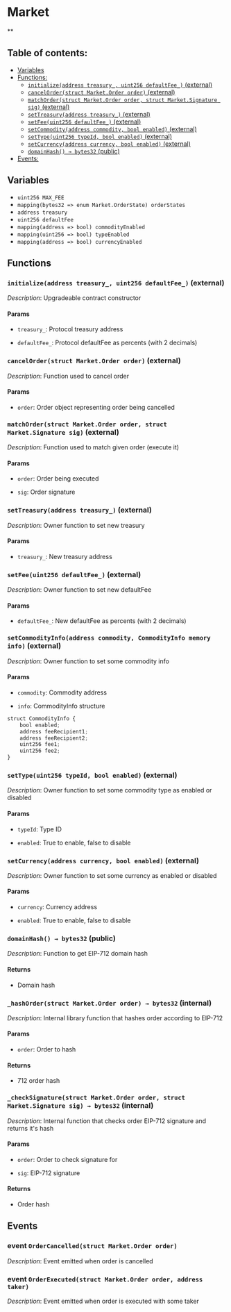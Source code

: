 # Market

\*\*

## Table of contents:

-   [Variables](#variables)
-   [Functions:](#functions)
    -   [`initialize(address treasury_, uint256 defaultFee_)` (external) ](#market-initialize-address-uint256-)
    -   [`cancelOrder(struct Market.Order order)` (external) ](#market-cancelorder-struct-market-order-)
    -   [`matchOrder(struct Market.Order order, struct Market.Signature sig)` (external) ](#market-matchorder-struct-market-order-struct-market-signature-)
    -   [`setTreasury(address treasury_)` (external) ](#market-settreasury-address-)
    -   [`setFee(uint256 defaultFee_)` (external) ](#market-setdefaultFee-uint256-)
    -   [`setCommodity(address commodity, bool enabled)` (external) ](#market-setcommodity-address-bool-)
    -   [`setType(uint256 typeId, bool enabled)` (external) ](#market-settype-uint256-bool-)
    -   [`setCurrency(address currency, bool enabled)` (external) ](#market-setcurrency-address-bool-)
    -   [`domainHash() → bytes32` (public) ](#market-domainhash--)
-   [Events:](#events)

## Variables <a name="variables"></a>

-   `uint256 MAX_FEE`
-   `mapping(bytes32 => enum Market.OrderState) orderStates`
-   `address treasury`
-   `uint256 defaultFee`
-   `mapping(address => bool) commodityEnabled`
-   `mapping(uint256 => bool) typeEnabled`
-   `mapping(address => bool) currencyEnabled`

## Functions <a name="functions"></a>

### `initialize(address treasury_, uint256 defaultFee_)` (external) <a name="market-initialize-address-uint256-"></a>

_Description_: Upgradeable contract constructor

#### Params

-   `treasury_`: Protocol treasury address

-   `defaultFee_`: Protocol defaultFee as percents (with 2 decimals)

### `cancelOrder(struct Market.Order order)` (external) <a name="market-cancelorder-struct-market-order-"></a>

_Description_: Function used to cancel order

#### Params

-   `order`: Order object representing order being cancelled

### `matchOrder(struct Market.Order order, struct Market.Signature sig)` (external) <a name="market-matchorder-struct-market-order-struct-market-signature-"></a>

_Description_: Function used to match given order (execute it)

#### Params

-   `order`: Order being executed

-   `sig`: Order signature

### `setTreasury(address treasury_)` (external) <a name="market-settreasury-address-"></a>

_Description_: Owner function to set new treasury

#### Params

-   `treasury_`: New treasury address

### `setFee(uint256 defaultFee_)` (external) <a name="market-setdefaultFee-uint256-"></a>

_Description_: Owner function to set new defaultFee

#### Params

-   `defaultFee_`: New defaultFee as percents (with 2 decimals)

### `setCommodityInfo(address commodity, CommodityInfo memory info)` (external) <a name="market-setcommodity-address-bool-"></a>

_Description_: Owner function to set some commodity info

#### Params

-   `commodity`: Commodity address

-   `info`: CommodityInfo structure

```jsx
struct CommodityInfo {
    bool enabled;
    address feeRecipient1;
    address feeRecipient2;
    uint256 fee1;
    uint256 fee2;
}
```

### `setType(uint256 typeId, bool enabled)` (external) <a name="market-settype-uint256-bool-"></a>

_Description_: Owner function to set some commodity type as enabled or disabled

#### Params

-   `typeId`: Type ID

-   `enabled`: True to enable, false to disable

### `setCurrency(address currency, bool enabled)` (external) <a name="market-setcurrency-address-bool-"></a>

_Description_: Owner function to set some currency as enabled or disabled

#### Params

-   `currency`: Currency address

-   `enabled`: True to enable, false to disable

### `domainHash() → bytes32` (public) <a name="market-domainhash--"></a>

_Description_: Function to get EIP-712 domain hash

#### Returns

-   Domain hash

### `_hashOrder(struct Market.Order order) → bytes32` (internal) <a name="market-_hashorder-struct-market-order-"></a>

_Description_: Internal library function that hashes order according to EIP-712

#### Params

-   `order`: Order to hash

#### Returns

-   712 order hash

### `_checkSignature(struct Market.Order order, struct Market.Signature sig) → bytes32` (internal) <a name="market-_checksignature-struct-market-order-struct-market-signature-"></a>

_Description_: Internal function that checks order EIP-712 signature and returns it's hash

#### Params

-   `order`: Order to check signature for

-   `sig`: EIP-712 signature

#### Returns

-   Order hash

## Events <a name="events"></a>

### event `OrderCancelled(struct Market.Order order)` <a name="market-ordercancelled-struct-market-order-"></a>

_Description_: Event emitted when order is cancelled

### event `OrderExecuted(struct Market.Order order, address taker)` <a name="market-orderexecuted-struct-market-order-address-"></a>

_Description_: Event emitted when order is executed with some taker
